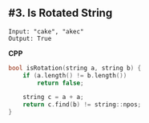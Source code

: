 ## #3. Is Rotated String

```
Input: "cake", "akec"
Output: True
```

**CPP**
```cpp
bool isRotation(string a, string b) {
	if (a.length() != b.length())
		return false;

	string c = a + a;
	return c.find(b) != string::npos;
}
```
